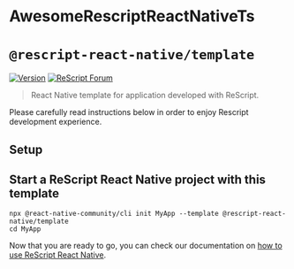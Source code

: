 # AwesomeRescriptReactNativeTs

# `@rescript-react-native/template`

[![Version](https://img.shields.io/npm/v/@rescript-react-native/template.svg)](https://www.npmjs.com/@rescript-react-native/template)
[![ReScript Forum](https://img.shields.io/discourse/posts?color=e6484f&label=ReScript%20Forum&server=https%3A%2F%2Fforum.rescript-lang.org)](https://forum.rescript-lang.org/)

> React Native template for application developed with ReScript.

Please carefully read instructions below in order to enjoy Rescript development
experience.

## Setup

## Start a ReScript React Native project with this template

```console
npx @react-native-community/cli init MyApp --template @rescript-react-native/template
cd MyApp
```

Now that you are ready to go, you can check our documentation on
[how to use ReScript React Native](https://rescript-react-native.github.io/docs/).
